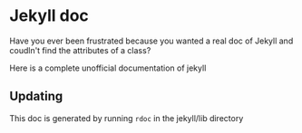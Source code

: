 # Jekyll doc

Have you ever been frustrated because you wanted a real doc of Jekyll and coudln't find the attributes of a class?

Here is a complete unofficial documentation of jekyll

## Updating

This doc is generated by running `rdoc` in the jekyll/lib directory
